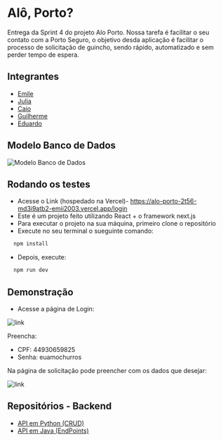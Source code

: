 
# Alô, Porto?

Entrega da Sprint 4 do projeto Alo Porto. Nossa tarefa é facilitar o seu contato com a Porto Seguro, o objetivo desda aplicação é facilitar o processo de solicitação de guincho, sendo rápido, automatizado e sem perder tempo de espera. 




## Integrantes

- [Emile](https://github.com/Emii2003) 
- [Julia](https://github.com/Jujuad)
- [Caio](https://github.com/GitHubWithCjcnch)
- [Guilherme](https://github.com/Str1nder)
- [Eduardo](https://github.com/Str1nder)





## Modelo Banco de Dados

![Modelo Banco de Dados](https://thumbs2.imgbox.com/93/0f/WIqFUei0_t.png)




## Rodando os testes
- Acesse o Link (hospedado na Vercel)- https://alo-porto-2t56-md3i9atb2-emii2003.vercel.app/login
- Este é um projeto feito utilizando React + o framework next.js
- Para executar o projeto na sua máquina, primeiro clone o repositório
- Execute no seu terminal o sueguinte comando:

```bash
  npm install
```

- Depois, execute:

```bash
  npm run dev
```




## Demonstração

- Acesse a página de Login:
  
![link](https://thumbs2.imgbox.com/0b/dd/yUdNBGjd_t.png)

Preencha: 
- CPF: 44930659825
- Senha: euamochurros

Na página de solicitação pode preencher com os dados que desejar:

![link]([https://thumbs2.imgbox.com/db/fa/CwmRO5I6_t.png](https://thumbs2.imgbox.com/b1/9f/Z3uJzGNg_t.png))




## Repositórios - Backend

 - [API em Python (CRUD)](https://github.com/GitHubWithCjcnch/api-python-sprint-4)
 - [API em Java (EndPoints)](https://github.com/matiassingers/awesome-readme)


